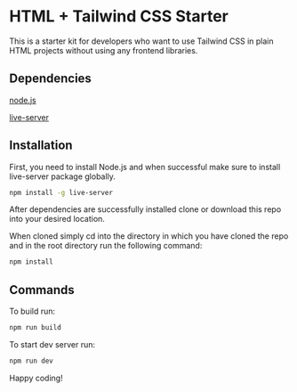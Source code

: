 # HTML + Tailwind CSS Starter

This is a starter kit for developers who want to use Tailwind CSS in plain HTML projects without using any frontend libraries.

## Dependencies

[node.js](https://nodejs.org/)

[live-server](https://www.npmjs.com/package/live-server)

## Installation

First, you need to install Node.js and when successful make sure to install live-server package globally.

```bash
npm install -g live-server
```

After dependencies are successfully installed clone or download this repo into your desired location.

When cloned simply cd into the directory in which you have cloned the repo and in the root directory run the following command:

```bash
npm install
```

## Commands

To build run:

```bash
npm run build
```

To start dev server run:

```bash
npm run dev
```

Happy coding!